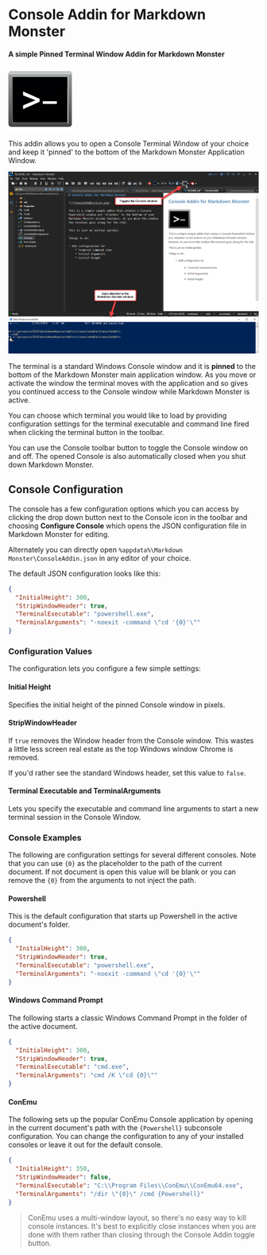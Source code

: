 # Console Addin for Markdown Monster
#### A simple Pinned Terminal Window Addin for Markdown Monster

![](ConsoleAddin/icon.png)

This addin allows you to open a Console Terminal Window of your choice and keep it 'pinned' to the bottom of the Markdown Monster Application Window.

![](Screenshot.png)

The terminal is a standard Windows Console window and it is **pinned** to the bottom of the Markdown Monster main application window. As you move or activate the window the terminal moves with the application and so gives you continued access to the Console window while Markdown Monster is active.

You can choose which terminal you would like to load by providing configuration settings for the terminal executable and command line fired when clicking the terminal button in the toolbar.

You can use the Console toolbar button to toggle the Console window on and off. The opened Console is also automatically closed when you shut down Markdown Monster.

## Console Configuration
The console has a few configuration options which you can access by clicking the drop down button next to the Console icon in the toolbar and choosing **Configure Console** which opens the JSON configuration file in Markdown Monster for editing.

Alternately you can directly open `%appdata%\Markdown Monster\ConsoleAddin.json` in any editor of your choice.

The default JSON configuration looks like this:

```json
{
  "InitialHeight": 300,
  "StripWindowHeader": true,
  "TerminalExecutable": "powershell.exe",
  "TerminalArguments": "-noexit -command \"cd '{0}'\""
}
```

### Configuration Values
The configuration lets you configure a few simple settings:

#### Initial Height
Specifies the initial height of the pinned Console window in pixels.

#### StripWindowHeader
If `true` removes the Window header from the Console window. This wastes a little less screen real estate as the top Windows window Chrome is removed. 

If you'd rather see the standard Windows header, set this value to `false`.

#### Terminal Executable and TerminalArguments
Lets you specify the executable and command line arguments to start a new terminal session in the Console Window.

### Console Examples
The following are configuration settings for several different consoles. Note that you can use `{0}` as the placeholder to the path of the current document. If not document is open this value will be blank or you can remove the `{0}` from the arguments to not inject the path.

#### Powershell
This is the default configuration that starts up Powershell in the active document's folder.

```json
{
  "InitialHeight": 300,
  "StripWindowHeader": true,
  "TerminalExecutable": "powershell.exe",
  "TerminalArguments": "-noexit -command \"cd '{0}'\""
}
```

#### Windows Command Prompt
The following starts a classic Windows Command Prompt in the folder of the active document.

```json
{
  "InitialHeight": 300,
  "StripWindowHeader": true,
  "TerminalExecutable": "cmd.exe",
  "TerminalArguments": "cmd /K \"cd {0}\""
}
```
  
#### ConEmu
The following sets up the popular ConEmu Console application by opening in the current document's path with the `{Powershell}` subconsole configuration. You can change the configuration to any of your installed consoles or leave it out for the default console.

```json
{
  "InitialHeight": 350,
  "StripWindowHeader": false,
  "TerminalExecutable": "C:\\Program Files\\ConEmu\\ConEmu64.exe",
  "TerminalArguments": "/dir \"{0}\" /cmd {Powershell}"
}
```

> ConEmu uses a multi-window layout, so there's no easy way to kill console instances. It's best to explicitly close instances when you are done with them rather than closing through the Console Addin toggle button.

